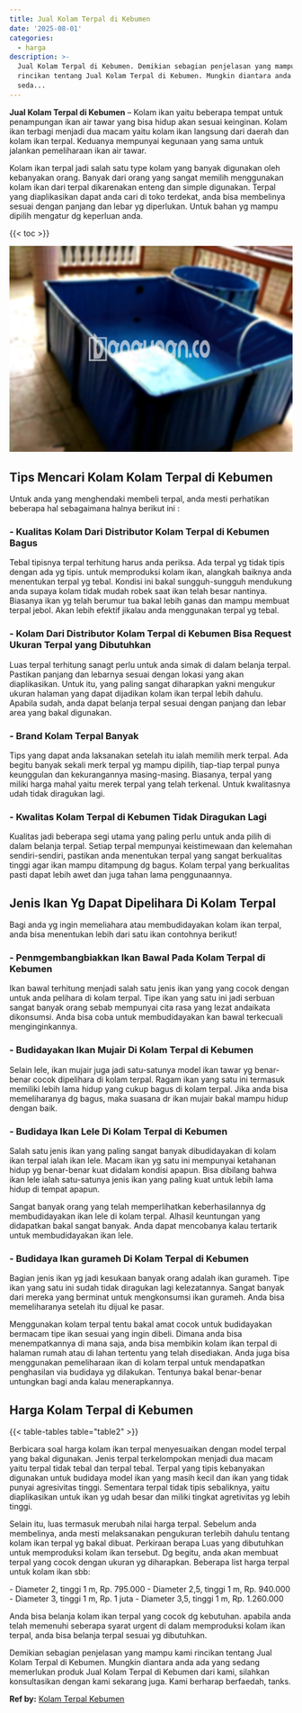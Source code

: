 ```yaml
---
title: Jual Kolam Terpal di Kebumen
date: '2025-08-01'
categories:
  - harga
description: >-
  Jual Kolam Terpal di Kebumen. Demikian sebagian penjelasan yang mampu kami
  rincikan tentang Jual Kolam Terpal di Kebumen. Mungkin diantara anda ada yang
  seda...
---
```


**Jual Kolam Terpal di Kebumen** – Kolam ikan yaitu beberapa tempat untuk penampungan ikan air tawar yang bisa hidup akan sesuai keinginan. Kolam ikan terbagi menjadi dua macam yaitu kolam ikan langsung dari daerah dan kolam ikan terpal. Keduanya mempunyai kegunaan yang sama untuk jalankan pemeliharaan ikan air tawar.

Kolam ikan terpal jadi salah satu type kolam yang banyak digunakan oleh kebanyakan orang. Banyak dari orang yang sangat memilih menggunakan kolam ikan dari terpal dikarenakan enteng dan simple digunakan. Terpal yang diaplikasikan dapat anda cari di toko terdekat, anda bisa membelinya sesuai dengan panjang dan lebar yg diperlukan. Untuk bahan yg mampu dipilih mengatur dg keperluan anda.

{{< toc >}}

![Jual Kolam Terpal di Kebumen](/images/jual-kolam-terpal-22.png)

## Tips Mencari Kolam Kolam Terpal di Kebumen

Untuk anda yang menghendaki membeli terpal, anda mesti perhatikan beberapa hal sebagaimana halnya berikut ini :

### \- Kualitas Kolam Dari Distributor Kolam Terpal di Kebumen Bagus

Tebal tipisnya terpal terhitung harus anda periksa. Ada terpal yg tidak tipis dengan ada yg tipis. untuk memproduksi kolam ikan, alangkah baiknya anda menentukan terpal yg tebal. Kondisi ini bakal sungguh-sungguh mendukung anda supaya kolam tidak mudah robek saat ikan telah besar nantinya. Biasanya ikan yg telah berumur tua bakal lebih ganas dan mampu membuat terpal jebol. Akan lebih efektif jikalau anda menggunakan terpal yg tebal.

### \- Kolam Dari Distributor Kolam Terpal di Kebumen Bisa Request Ukuran Terpal yang Dibutuhkan

Luas terpal terhitung sanagt perlu untuk anda simak di dalam belanja terpal. Pastikan panjang dan lebarnya sesuai dengan lokasi yang akan diaplikasikan. Untuk itu, yang paling sangat diharapkan yakni mengukur ukuran halaman yang dapat dijadikan kolam ikan terpal lebih dahulu. Apabila sudah, anda dapat belanja terpal sesuai dengan panjang dan lebar area yang bakal digunakan.

### \- Brand Kolam Terpal Banyak

Tips yang dapat anda laksanakan setelah itu ialah memilih merk terpal. Ada begitu banyak sekali merk terpal yg mampu dipilih, tiap-tiap terpal punya keunggulan dan kekurangannya masing-masing. Biasanya, terpal yang miliki harga mahal yaitu merek terpal yang telah terkenal. Untuk kwalitasnya udah tidak diragukan lagi.

### \- Kwalitas Kolam Terpal di Kebumen Tidak Diragukan Lagi

Kualitas jadi beberapa segi utama yang paling perlu untuk anda pilih di dalam belanja terpal. Setiap terpal mempunyai keistimewaan dan kelemahan sendiri-sendiri, pastikan anda menentukan terpal yang sangat berkualitas tinggi agar ikan mampu ditampung dg bagus. Kolam terpal yang berkualitas pasti dapat lebih awet dan juga tahan lama penggunaannya.

## Jenis Ikan Yg Dapat Dipelihara Di Kolam Terpal

Bagi anda yg ingin memeliahara atau membudidayakan kolam ikan terpal, anda bisa menentukan lebih dari satu ikan contohnya berikut!

### \- Penmgembangbiakkan Ikan Bawal Pada Kolam Terpal di Kebumen

Ikan bawal terhitung menjadi salah satu jenis ikan yang yang cocok dengan untuk anda pelihara di kolam terpal. Tipe ikan yang satu ini jadi serbuan sangat banyak orang sebab mempunyai cita rasa yang lezat andaikata dikonsumsi. Anda bisa coba untuk membudidayakan kan bawal terkecuali menginginkannya.

### \- Budidayakan Ikan Mujair Di Kolam Terpal di Kebumen

Selain lele, ikan mujair juga jadi satu-satunya model ikan tawar yg benar-benar cocok dipelihara di kolam terpal. Ragam ikan yang satu ini termasuk memiliki lebih lama hidup yang cukup bagus di kolam terpal. Jika anda bisa memeliharanya dg bagus, maka suasana dr ikan mujair bakal mampu hidup dengan baik.

### \- Budidaya Ikan Lele Di Kolam Terpal di Kebumen

Salah satu jenis ikan yang paling sangat banyak dibudidayakan di kolam ikan terpal ialah ikan lele. Macam ikan yg satu ini mempunyai ketahanan hidup yg benar-benar kuat didalam kondisi apapun. Bisa dibilang bahwa ikan lele ialah satu-satunya jenis ikan yang paling kuat untuk lebih lama hidup di tempat apapun.

Sangat banyak orang yang telah memperlihatkan keberhasilannya dg membudidayakan ikan lele di kolam terpal. Alhasil keuntungan yang didapatkan bakal sangat banyak. Anda dapat mencobanya kalau tertarik untuk membudidayakan ikan lele.

### \- Budidaya Ikan gurameh Di Kolam Terpal di Kebumen

Bagian jenis ikan yg jadi kesukaan banyak orang adalah ikan gurameh. Tipe ikan yang satu ini sudah tidak diragukan lagi kelezatannya. Sangat banyak dari mereka yang berminat untuk mengkonsumsi ikan gurameh. Anda bisa memeliharanya setelah itu dijual ke pasar.

Menggunakan kolam terpal tentu bakal amat cocok untuk budidayakan bermacam tipe ikan sesuai yang ingin dibeli. Dimana anda bisa menempatkannya di mana saja, anda bisa membikin kolam ikan terpal di halaman rumah atau di lahan tertentu yang telah disediakan. Anda juga bisa menggunakan pemeliharaan ikan di kolam terpal untuk mendapatkan penghasilan via budidaya yg dilakukan. Tentunya bakal benar-benar untungkan bagi anda kalau menerapkannya.

## Harga Kolam Terpal di Kebumen

{{< table-tables table="table2" >}}

Berbicara soal harga kolam ikan terpal menyesuaikan dengan model terpal yang bakal digunakan. Jenis terpal terkelompokan menjadi dua macam yaitu terpal tidak tebal dan terpal tebal. Terpal yang tipis kebanyakan digunakan untuk budidaya model ikan yang masih kecil dan ikan yang tidak punyai agresivitas tinggi. Sementara terpal tidak tipis sebaliknya, yaitu diaplikasikan untuk ikan yg udah besar dan miliki tingkat agretivitas yg lebih tinggi.

Selain itu, luas termasuk merubah nilai harga terpal. Sebelum anda membelinya, anda mesti melaksanakan pengukuran terlebih dahulu tentang kolam ikan terpal yg bakal dibuat. Perkiraan berapa Luas yang dibutuhkan untuk memproduksi kolam ikan tersebut. Dg begitu, anda akan membuat terpal yang cocok dengan ukuran yg diharapkan. Beberapa list harga terpal untuk kolam ikan sbb:

\- Diameter 2, tinggi 1 m, Rp. 795.000 - Diameter 2,5, tinggi 1 m, Rp. 940.000 - Diameter 3, tinggi 1 m, Rp. 1 juta - Diameter 3,5, tinggi 1 m, Rp. 1.260.000

Anda bisa belanja kolam ikan terpal yang cocok dg kebutuhan. apabila anda telah memenuhi seberapa syarat urgent di dalam memproduksi kolam ikan terpal, anda bisa belanja terpal sesuai yg dibutuhkan.

Demikian sebagian penjelasan yang mampu kami rincikan tentang Jual Kolam Terpal di Kebumen. Mungkin diantara anda ada yang sedang memerlukan produk Jual Kolam Terpal di Kebumen dari kami, silahkan konsultasikan dengan kami sekarang juga. Kami berharap berfaedah, tanks.

**Ref by:** [Kolam Terpal Kebumen](https://id.wikipedia.org/wiki/Kolam)
